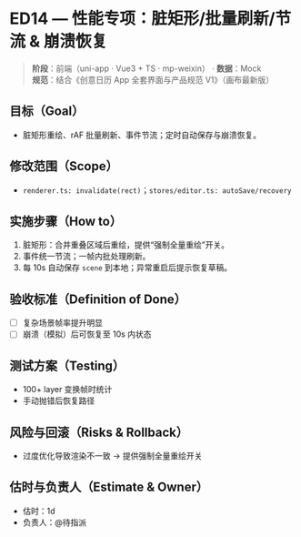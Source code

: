 # ED14 — 性能专项：脏矩形/批量刷新/节流 & 崩溃恢复

> **阶段**：前端（uni-app · Vue3 + TS · mp-weixin） · **数据**：Mock  
> **规范**：结合《创意日历 App 全套界面与产品规范 V1》（画布最新版）

## 目标（Goal）
- 脏矩形重绘、rAF 批量刷新、事件节流；定时自动保存与崩溃恢复。

## 修改范围（Scope）
- `renderer.ts: invalidate(rect)`；`stores/editor.ts: autoSave/recovery`

## 实施步骤（How to）
1) 脏矩形：合并重叠区域后重绘，提供“强制全量重绘”开关。
2) 事件统一节流；一帧内批处理刷新。
3) 每 10s 自动保存 `scene` 到本地；异常重启后提示恢复草稿。

## 验收标准（Definition of Done）
- [ ] 复杂场景帧率提升明显
- [ ] 崩溃（模拟）后可恢复至 10s 内状态

## 测试方案（Testing）
- 100+ layer 变换帧时统计
- 手动抛错后恢复路径

## 风险与回滚（Risks & Rollback）
- 过度优化导致渲染不一致 → 提供强制全量重绘开关

## 估时与负责人（Estimate & Owner）
- 估时：1d
- 负责人：@待指派
